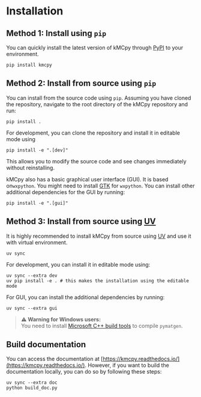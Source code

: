# Installation

## Method 1: Install using `pip`
You can quickly install the latest version of kMCpy through [PyPI](https://pypi.org/project/kmcpy/) to your environment.

```shell
pip install kmcpy
```

## Method 2: Install from source using `pip`

You can install from the source code using `pip`. Assuming you have cloned the repository, navigate to the root directory of the kMCpy repository and run:
```shell
pip install .
```
For development, you can clone the repository and install it in editable mode using 

```shell
pip install -e ".[dev]"
```
This allows you to modify the source code and see changes immediately without reinstalling.

kMCpy also has a basic graphical user interface (GUI). It is based on`wxpython`. You might need to install [GTK](https://www.gtk.org/) for `wxpython`. You can install other additional dependencies for the GUI by running:
```shell
pip install -e ".[gui]"
```

## Method 3: Install from source using [UV](https://docs.astral.sh/uv/getting-started/installation/)
It is highly recommended to install kMCpy from source using [UV](https://docs.astral.sh/uv/getting-started/installation/) and use it with virtual environment.
```shell
uv sync
```
For development, you can install it in editable mode using:
```shell
uv sync --extra dev
uv pip install -e . # this makes the installation using the editable mode
```
For GUI, you can install the additional dependencies by running:
```shell
uv sync --extra gui
```

> **⚠️ Warning for Windows users:**  
> You need to install [Microsoft C++ build tools](https://visualstudio.microsoft.com/visual-cpp-build-tools/) to compile `pymatgen`.


## Build documentation
You can access the documentation at [https://kmcpy.readthedocs.io/](https://kmcpy.readthedocs.io/). However, if you want to build the documentation locally, you can do so by following these steps:
```shell
uv sync --extra doc
python build_doc.py
```